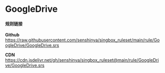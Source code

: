 # GoogleDrive

#### 规则链接

**Github**
https://raw.githubusercontent.com/senshinya/singbox_ruleset/main/rule/GoogleDrive/GoogleDrive.srs

**CDN**
https://cdn.jsdelivr.net/gh/senshinya/singbox_ruleset@main/rule/GoogleDrive/GoogleDrive.srs